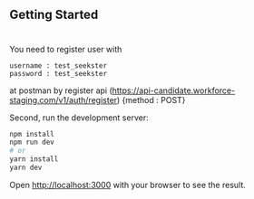 
## Getting Started
# 
You need to register user with 
```
username : test_seekster
password : test_seekster
```
at postman by register api (https://api-candidate.workforce-staging.com/v1/auth/register) {method : POST}

Second, run the development server:

```bash
npm install
npm run dev
# or
yarn install
yarn dev
```

Open [http://localhost:3000](http://localhost:3000) with your browser to see the result.

